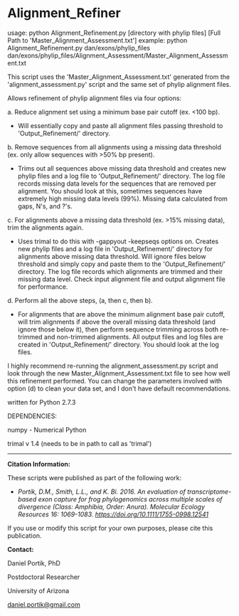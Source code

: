 # Alignment_Refiner

usage: python Alignment_Refinement.py [directory with phylip files] [Full Path to 'Master_Alignment_Assessment.txt']
example: python Alignment_Refinement.py dan/exons/phylip_files dan/exons/phylip_files/Alignment_Assessment/Master_Alignment_Assessment.txt


This script uses the 'Master_Alignment_Assessment.txt' generated from the 'alignment_assessment.py' script
and the same set of phylip alignment files.

Allows refinement of phylip alignment files via four options:

a. Reduce alignment set using a minimum base pair cutoff (ex. <100 bp).
- Will essentially copy and paste all alignment files passing threshold to 'Output_Refinement/' directory.

b. Remove sequences from all alignments using a missing data threshold (ex. only allow sequences with >50% bp present).
- Trims out all sequences above missing data threshold and creates new phylip files and 
   a log file to 'Output_Refinement/' directory. The log file records missing data levels for 
   the sequences that are removed per alignment. You should look at this, sometimes sequences
   have extremely high missing data levels (99%). Missing data calculated from gaps, N's, and ?'s.

c. For alignments above a missing data threshold (ex. >15% missing data), trim the alignments again.
- Uses trimal to do this with -gappyout -keepseqs options on. Creates new phylip files and
	a log file in 'Output_Refinement/' directory for alignments above missing data threshold. 
	Will ignore files below threshold and simply copy and paste them to the 'Output_Refinement/' directory.
	The log file records which alignments are trimmed and their missing data level. Check
	input alignment file and output alignment file for performance.

d. Perform all the above steps, (a, then c, then b).
- For alignments that are above the minimum alignment base pair cutoff, will trim alignments if above the
	overall missing data threshold (and ignore those below it), then perform sequence
	trimming across both re-trimmed and non-trimmed alignments. All output files and log files
	are created in 'Output_Refinement/' directory. You should look at the log files. 
	
I highly recommend re-running the alignment_assessment.py script and look through the new
Master_Alignment_Assessment.txt file to see how well this refinement performed. You can change the parameters
involved with option (d) to clean your data set, and I don't have default recommendations. 

written for Python 2.7.3

DEPENDENCIES:

numpy - Numerical Python

trimal v 1.4 (needs to be in path to call as 'trimal')


------------------------

**Citation Information:**

These scripts were published as part of the following work:

+ *Portik, D.M., Smith, L.L., and K. Bi. 2016. An evaluation of transcriptome-based exon capture for frog phylogenomics across multiple scales of divergence (Class: Amphibia, Order: Anura). Molecular Ecology Resources 16: 1069-1083. https://doi.org/10.1111/1755-0998.12541*

If you use or modify this script for your own purposes, please cite this publication.


**Contact:**

Daniel Portik, PhD

Postdoctoral Researcher

University of Arizona

daniel.portik@gmail.com
